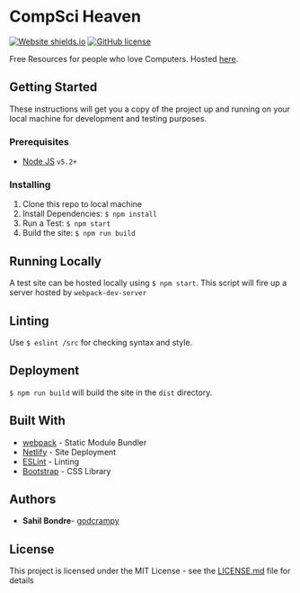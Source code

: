 # CompSci Heaven

[![Website shields.io](https://img.shields.io/website-up-down-green-red/http/shields.io.svg)](https://compsci-heaven.netlify.com/) 
[![GitHub license](https://img.shields.io/github/license/Naereen/StrapDown.js.svg)](https://github.com/godcrampy/compsci-heaven/blob/master/LICENSE)

Free Resources for people who love Computers. Hosted [here](https://compsci-heaven.netlify.com/).

## Getting Started

These instructions will get you a copy of the project up and running on your local machine for development and testing purposes.

### Prerequisites

* [Node JS](https://nodejs.org/en/download/) ```v5.2+```

### Installing

1. Clone this repo to local machine
2. Install Dependencies: ```$ npm install```
3. Run a Test: ```$ npm start```
4. Build the site: ```$ npm run build```

## Running Locally

A test site can be hosted locally using ```$ npm start```. This script will fire up a server hosted by ```webpack-dev-server```

## Linting

Use ```$ eslint /src``` for checking syntax and style.

## Deployment

```$ npm run build``` will build the site in the ```dist``` directory.

## Built With

* [webpack](https://webpack.js.org/) - Static Module Bundler
* [Netlify](https://www.netlify.com/) - Site Deployment
* [ESLint](https://eslint.org/) - Linting
* [Bootstrap](https://getbootstrap.com/) - CSS Library

## Authors

* **Sahil Bondre**- [godcrampy](https://github.com/godcrampy)

## License

This project is licensed under the MIT License - see the [LICENSE.md](https://github.com/godcrampy/compsci-heaven/blob/master/LICENSE) file for details
